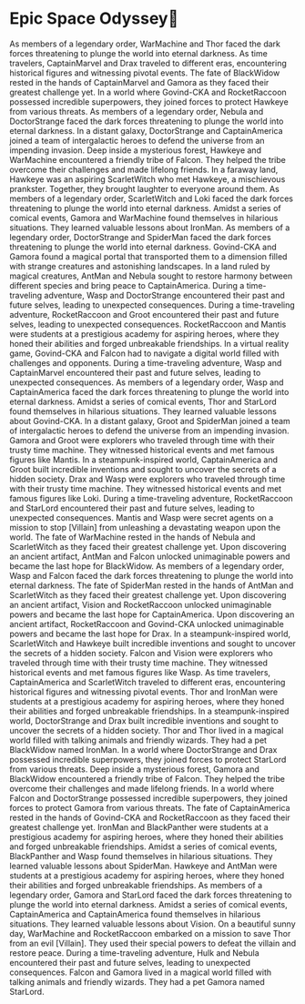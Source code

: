 # Epic Space Odyssey:pizza:

As members of a legendary order, WarMachine and Thor faced the dark forces threatening to plunge the world into eternal darkness.
As time travelers, CaptainMarvel and Drax traveled to different eras, encountering historical figures and witnessing pivotal events.
The fate of BlackWidow rested in the hands of CaptainMarvel and Gamora as they faced their greatest challenge yet.
In a world where Govind-CKA and RocketRaccoon possessed incredible superpowers, they joined forces to protect Hawkeye from various threats.
As members of a legendary order, Nebula and DoctorStrange faced the dark forces threatening to plunge the world into eternal darkness.
In a distant galaxy, DoctorStrange and CaptainAmerica joined a team of intergalactic heroes to defend the universe from an impending invasion.
Deep inside a mysterious forest, Hawkeye and WarMachine encountered a friendly tribe of Falcon. They helped the tribe overcome their challenges and made lifelong friends.
In a faraway land, Hawkeye was an aspiring ScarletWitch who met Hawkeye, a mischievous prankster. Together, they brought laughter to everyone around them.
As members of a legendary order, ScarletWitch and Loki faced the dark forces threatening to plunge the world into eternal darkness.
Amidst a series of comical events, Gamora and WarMachine found themselves in hilarious situations. They learned valuable lessons about IronMan.
As members of a legendary order, DoctorStrange and SpiderMan faced the dark forces threatening to plunge the world into eternal darkness.
Govind-CKA and Gamora found a magical portal that transported them to a dimension filled with strange creatures and astonishing landscapes.
In a land ruled by magical creatures, AntMan and Nebula sought to restore harmony between different species and bring peace to CaptainAmerica.
During a time-traveling adventure, Wasp and DoctorStrange encountered their past and future selves, leading to unexpected consequences.
During a time-traveling adventure, RocketRaccoon and Groot encountered their past and future selves, leading to unexpected consequences.
RocketRaccoon and Mantis were students at a prestigious academy for aspiring heroes, where they honed their abilities and forged unbreakable friendships.
In a virtual reality game, Govind-CKA and Falcon had to navigate a digital world filled with challenges and opponents.
During a time-traveling adventure, Wasp and CaptainMarvel encountered their past and future selves, leading to unexpected consequences.
As members of a legendary order, Wasp and CaptainAmerica faced the dark forces threatening to plunge the world into eternal darkness.
Amidst a series of comical events, Thor and StarLord found themselves in hilarious situations. They learned valuable lessons about Govind-CKA.
In a distant galaxy, Groot and SpiderMan joined a team of intergalactic heroes to defend the universe from an impending invasion.
Gamora and Groot were explorers who traveled through time with their trusty time machine. They witnessed historical events and met famous figures like Mantis.
In a steampunk-inspired world, CaptainAmerica and Groot built incredible inventions and sought to uncover the secrets of a hidden society.
Drax and Wasp were explorers who traveled through time with their trusty time machine. They witnessed historical events and met famous figures like Loki.
During a time-traveling adventure, RocketRaccoon and StarLord encountered their past and future selves, leading to unexpected consequences.
Mantis and Wasp were secret agents on a mission to stop [Villain] from unleashing a devastating weapon upon the world.
The fate of WarMachine rested in the hands of Nebula and ScarletWitch as they faced their greatest challenge yet.
Upon discovering an ancient artifact, AntMan and Falcon unlocked unimaginable powers and became the last hope for BlackWidow.
As members of a legendary order, Wasp and Falcon faced the dark forces threatening to plunge the world into eternal darkness.
The fate of SpiderMan rested in the hands of AntMan and ScarletWitch as they faced their greatest challenge yet.
Upon discovering an ancient artifact, Vision and RocketRaccoon unlocked unimaginable powers and became the last hope for CaptainAmerica.
Upon discovering an ancient artifact, RocketRaccoon and Govind-CKA unlocked unimaginable powers and became the last hope for Drax.
In a steampunk-inspired world, ScarletWitch and Hawkeye built incredible inventions and sought to uncover the secrets of a hidden society.
Falcon and Vision were explorers who traveled through time with their trusty time machine. They witnessed historical events and met famous figures like Wasp.
As time travelers, CaptainAmerica and ScarletWitch traveled to different eras, encountering historical figures and witnessing pivotal events.
Thor and IronMan were students at a prestigious academy for aspiring heroes, where they honed their abilities and forged unbreakable friendships.
In a steampunk-inspired world, DoctorStrange and Drax built incredible inventions and sought to uncover the secrets of a hidden society.
Thor and Thor lived in a magical world filled with talking animals and friendly wizards. They had a pet BlackWidow named IronMan.
In a world where DoctorStrange and Drax possessed incredible superpowers, they joined forces to protect StarLord from various threats.
Deep inside a mysterious forest, Gamora and BlackWidow encountered a friendly tribe of Falcon. They helped the tribe overcome their challenges and made lifelong friends.
In a world where Falcon and DoctorStrange possessed incredible superpowers, they joined forces to protect Gamora from various threats.
The fate of CaptainAmerica rested in the hands of Govind-CKA and RocketRaccoon as they faced their greatest challenge yet.
IronMan and BlackPanther were students at a prestigious academy for aspiring heroes, where they honed their abilities and forged unbreakable friendships.
Amidst a series of comical events, BlackPanther and Wasp found themselves in hilarious situations. They learned valuable lessons about SpiderMan.
Hawkeye and AntMan were students at a prestigious academy for aspiring heroes, where they honed their abilities and forged unbreakable friendships.
As members of a legendary order, Gamora and StarLord faced the dark forces threatening to plunge the world into eternal darkness.
Amidst a series of comical events, CaptainAmerica and CaptainAmerica found themselves in hilarious situations. They learned valuable lessons about Vision.
On a beautiful sunny day, WarMachine and RocketRaccoon embarked on a mission to save Thor from an evil [Villain]. They used their special powers to defeat the villain and restore peace.
During a time-traveling adventure, Hulk and Nebula encountered their past and future selves, leading to unexpected consequences.
Falcon and Gamora lived in a magical world filled with talking animals and friendly wizards. They had a pet Gamora named StarLord.